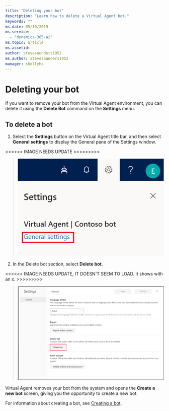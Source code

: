 ```yaml
---
title: "Deleting your bot"
description: "Learn how to delete a Virtual Agent bot."
keywords: ""
ms.date: 05/10/2019
ms.service:
  - "dynamics-365-ai"
ms.topic: article
ms.assetid: 
author: stevesaunders1952
ms.author: stevesaunders1952
manager: shellyha
---
```


# Deleting your bot

If you want to remove your bot from the Virtual Agent environment, you can delete it using the **Delete Bot** command on the **Settings** menu.

## To delete a bot

1. Select the **Settings** button on the Virtual Agent title bar, and then select **General settings** to display the General pane of the Settings window.

<<<<<< IMAGE NEEDS UPDATE >>>>>>>>>


   > ![Display General pane](media/general-settings.png)

2. In the Delete bot section, select **Delete bot**.

<<<<<< IMAGE NEEDS UPDATE, IT DOESN'T SEEM TO LOAD. It shows with an x. >>>>>>>>>

   > ![Delete bot](media/delete-bot.png)

Virtual Agent removes your bot from the system and opens the **Create a new bot** screen, giving you the opportunity to create a new bot.

For information about creating a bot, see [Creating a bot](getting-started-create-bot.md).
